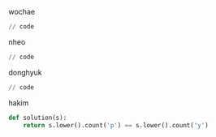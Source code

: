 wochae
```py
// code
```
nheo
```py
// code
```
donghyuk
```py
// code
```
hakim
```py
def solution(s):
    return s.lower().count('p') == s.lower().count('y')
```

